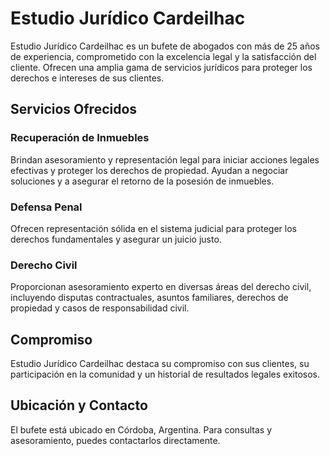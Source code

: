 # Estudio Jurídico Cardeilhac

Estudio Jurídico Cardeilhac es un bufete de abogados con más de 25 años de experiencia, comprometido con la excelencia legal y la satisfacción del cliente. Ofrecen una amplia gama de servicios jurídicos para proteger los derechos e intereses de sus clientes.

## Servicios Ofrecidos

### Recuperación de Inmuebles
Brindan asesoramiento y representación legal para iniciar acciones legales efectivas y proteger los derechos de propiedad. Ayudan a negociar soluciones y a asegurar el retorno de la posesión de inmuebles.

### Defensa Penal
Ofrecen representación sólida en el sistema judicial para proteger los derechos fundamentales y asegurar un juicio justo.

### Derecho Civil
Proporcionan asesoramiento experto en diversas áreas del derecho civil, incluyendo disputas contractuales, asuntos familiares, derechos de propiedad y casos de responsabilidad civil.

## Compromiso

Estudio Jurídico Cardeilhac destaca su compromiso con sus clientes, su participación en la comunidad y un historial de resultados legales exitosos.

## Ubicación y Contacto

El bufete está ubicado en Córdoba, Argentina. Para consultas y asesoramiento, puedes contactarlos directamente.
